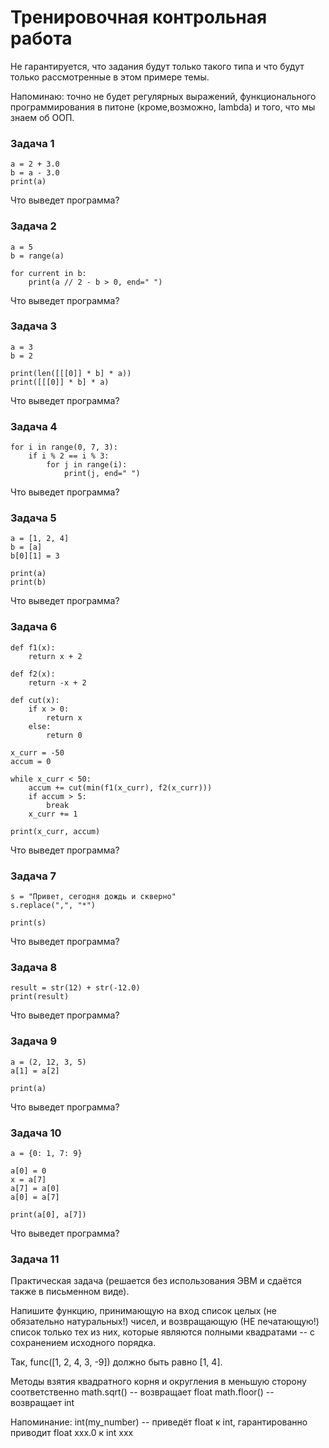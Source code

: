 # Тренировочная контрольная работа
Не гарантируется, что задания будут только такого типа и что будут только рассмотренные в этом примере темы.

Напоминаю: точно не будет регулярных выражений, функционального программирования в питоне (кроме,возможно, lambda) 
и того, что мы знаем об ООП.

### Задача 1

    a = 2 + 3.0
    b = a - 3.0
    print(a)

Что выведет программа?

### Задача 2

    a = 5
    b = range(a)

    for current in b:
        print(a // 2 - b > 0, end=" ")

Что выведет программа?

### Задача 3

    a = 3
    b = 2

    print(len([[[0]] * b] * a))
    print([[[0]] * b] * a)

Что выведет программа?

### Задача 4

    for i in range(0, 7, 3):
        if i % 2 == i % 3:
            for j in range(i):
                print(j, end=" ")

Что выведет программа?

### Задача 5

    a = [1, 2, 4]
    b = [a]
    b[0][1] = 3

    print(a)
    print(b)

Что выведет программа?

### Задача 6

    def f1(x):
        return x + 2

    def f2(x):
        return -x + 2

    def cut(x):
        if x > 0:
            return x
        else:
            return 0

    x_curr = -50
    accum = 0

    while x_curr < 50:
        accum += cut(min(f1(x_curr), f2(x_curr)))
        if accum > 5:
            break
        x_curr += 1 

    print(x_curr, accum)

Что выведет программа?

### Задача 7

    s = "Привет, сегодня дождь и скверно"
    s.replace(",", "*")

    print(s)

Что выведет программа?

### Задача 8

    result = str(12) + str(-12.0)
    print(result)

Что выведет программа?

### Задача 9

    a = (2, 12, 3, 5)
    a[1] = a[2]

    print(a)

Что выведет программа?

### Задача 10

    a = {0: 1, 7: 9}

    a[0] = 0
    x = a[7]
    a[7] = a[0]
    a[0] = a[7]

    print(a[0], a[7])

Что выведет программа?

### Задача 11
Практическая задача (решается без использования ЭВМ и сдаётся также в письменном виде).

Напишите функцию, принимающую на вход список целых (не обязательно натуральных!) чисел, 
и возвращающую (НЕ печатающую!) список только тех из них, которые являются полными квадратами -- 
с сохранением исходного порядка.

Так, func([1, 2, 4, 3, -9]) должно быть равно [1, 4].

Методы взятия квадратного корня и округления в меньшую сторону соответственно
math.sqrt() -- возвращает float
math.floor() -- возвращает int

Напоминание:
int(my_number) -- приведёт float к int, гарантированно приводит float xxx.0 к int xxx